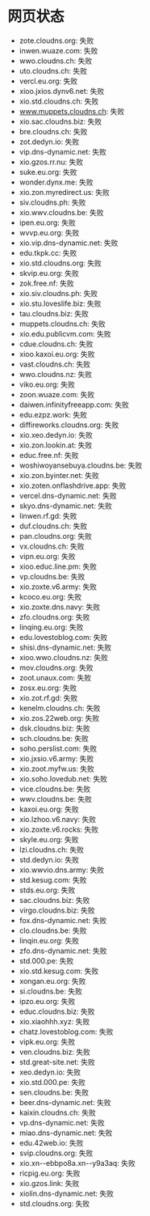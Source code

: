 # 网页状态
- zote.cloudns.org: 失败
- inwen.wuaze.com: 失败
- wwo.cloudns.ch: 失败
- uto.cloudns.ch: 失败
- vercl.eu.org: 失败
- xioo.jxios.dynv6.net: 失败
- xio.std.cloudns.ch: 失败
- www.muppets.cloudns.ch: 失败
- xio.sac.cloudns.biz: 失败
- bre.cloudns.ch: 失败
- zot.dedyn.io: 失败
- vip.dns-dynamic.net: 失败
- xio.gzos.rr.nu: 失败
- suke.eu.org: 失败
- wonder.dynx.me: 失败
- xio.zon.myredirect.us: 失败
- siv.cloudns.ph: 失败
- xio.wwv.cloudns.be: 失败
- ipen.eu.org: 失败
- wvvp.eu.org: 失败
- xio.vip.dns-dynamic.net: 失败
- edu.tkpk.cc: 失败
- xio.std.cloudns.org: 失败
- skvip.eu.org: 失败
- zok.free.nf: 失败
- xio.siv.cloudns.ph: 失败
- xio.stu.loveslife.biz: 失败
- tau.cloudns.biz: 失败
- muppets.cloudns.ch: 失败
- xio.edu.publicvm.com: 失败
- cdue.cloudns.ch: 失败
- xioo.kaxoi.eu.org: 失败
- vast.cloudns.ch: 失败
- wwo.cloudns.nz: 失败
- viko.eu.org: 失败
- zoon.wuaze.com: 失败
- daiwen.infinityfreeapp.com: 失败
- edu.ezpz.work: 失败
- diffireworks.cloudns.org: 失败
- xio.xeo.dedyn.io: 失败
- xio.zon.lookin.at: 失败
- educ.free.nf: 失败
- woshiwoyansebuya.cloudns.be: 失败
- xio.zon.byinter.net: 失败
- xio.zoten.onflashdrive.app: 失败
- vercel.dns-dynamic.net: 失败
- skyo.dns-dynamic.net: 失败
- linwen.rf.gd: 失败
- duf.cloudns.ch: 失败
- pan.cloudns.org: 失败
- vx.cloudns.ch: 失败
- vipn.eu.org: 失败
- xioo.educ.line.pm: 失败
- vp.cloudns.be: 失败
- xio.zoxte.v6.army: 失败
- kcoco.eu.org: 失败
- xio.zoxte.dns.navy: 失败
- zfo.cloudns.org: 失败
- linqing.eu.org: 失败
- edu.lovestoblog.com: 失败
- shisi.dns-dynamic.net: 失败
- xioo.wwo.cloudns.nz: 失败
- mov.cloudns.org: 失败
- zoot.unaux.com: 失败
- zosx.eu.org: 失败
- xio.zot.rf.gd: 失败
- kenelm.cloudns.ch: 失败
- xio.zos.22web.org: 失败
- dsk.cloudns.biz: 失败
- sch.cloudns.be: 失败
- soho.perslist.com: 失败
- xio.jxsio.v6.army: 失败
- xio.zoot.myfw.us: 失败
- xio.soho.lovedub.net: 失败
- vice.cloudns.be: 失败
- wwv.cloudns.be: 失败
- kaxoi.eu.org: 失败
- xio.lzhoo.v6.navy: 失败
- xio.zoxte.v6.rocks: 失败
- skyle.eu.org: 失败
- lzi.cloudns.ch: 失败
- std.dedyn.io: 失败
- xio.wwvio.dns.army: 失败
- std.kesug.com: 失败
- stds.eu.org: 失败
- sac.cloudns.biz: 失败
- virgo.cloudns.biz: 失败
- fox.dns-dynamic.net: 失败
- clo.cloudns.be: 失败
- linqin.eu.org: 失败
- zfo.dns-dynamic.net: 失败
- std.000.pe: 失败
- xio.std.kesug.com: 失败
- xongan.eu.org: 失败
- si.cloudns.be: 失败
- ipzo.eu.org: 失败
- educ.cloudns.biz: 失败
- xio.xiaohhh.xyz: 失败
- chatz.lovestoblog.com: 失败
- vipk.eu.org: 失败
- ven.cloudns.biz: 失败
- std.great-site.net: 失败
- xeo.dedyn.io: 失败
- xio.std.000.pe: 失败
- sen.cloudns.be: 失败
- beer.dns-dynamic.net: 失败
- kaixin.cloudns.ch: 失败
- vp.dns-dynamic.net: 失败
- miao.dns-dynamic.net: 失败
- edu.42web.io: 失败
- svip.cloudns.org: 失败
- xio.xn--ebbpo8a.xn--y9a3aq: 失败
- ricpig.eu.org: 失败
- xio.gzos.link: 失败
- xiolin.dns-dynamic.net: 失败
- std.cloudns.org: 失败
